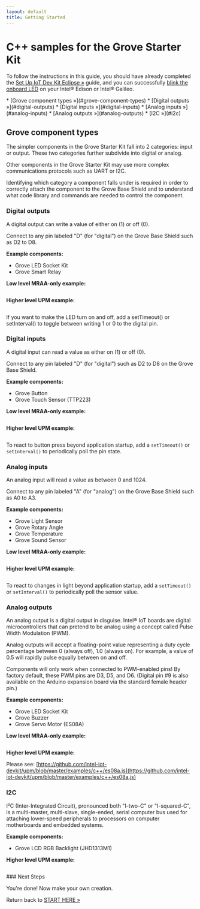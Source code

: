 ```yaml
---
layout: default
title: Getting Started
---
```


# C++ samples for the Grove Starter Kit

To follow the instructions in this guide, you should have already completed the [Set Up IoT Dev Kit Eclipse »](/docs/ide_setup/eclipse/setup.html) guide, and you can successfully [blink the onboard LED](/docs/ide_setup/eclipse/create_project.html) on your Intel® Edison or Intel® Galileo.

<div id="toc" class="box" markdown="1">
* [Grove component types »](#grove-component-types)
  * [Digital outputs »](#digital-outputs)
  * [Digital inputs »](#digital-inputs)
  * [Analog inputs »](#analog-inputs)
  * [Analog outputs »](#analog-outputs)
  * [I2C »](#i2c)
</div>

## Grove component types

The simpler components in the Grove Starter Kit fall into 2 categories: input or output. These two categories further subdivide into digital or analog. 

Other components in the Grove Starter Kit may use more complex communications protocols such as UART or I2C.

Identifying which category a component falls under is required in order to correctly attach the component to the Grove Base Shield and to understand what code library and commands are needed to control the component.


### Digital outputs

<div class="tldr" markdown="1">
A digital output can write a value of either on (1) or off (0).

Connect to any pin labeled "D" (for "digital") on the Grove Base Shield such as D2 to D8.
</div>

**Example components:**

* Grove LED Socket Kit
* Grove Smart Relay

**Low level MRAA-only example:**

```

```

**Higher level UPM example:**

```

```

If you want to make the LED turn on and off, add a setTimeout() or setInterval() to toggle between writing 1 or 0 to the digital pin.  

### Digital inputs

<div class="tldr" markdown="1">
A digital input can read a value as either on (1) or off (0).

Connect to any pin labeled "D" (for "digital") such as D2 to D8 on the Grove Base Shield.
</div>

**Example components:**

* Grove Button
* Grove Touch Sensor (TTP223)

**Low level MRAA-only example:**

```

```

**Higher level UPM example:**

```

```

To react to button press beyond application startup, add a `setTimeout()` or `setInterval()` to periodically poll the pin state.

### Analog inputs

<div class="tldr" markdown="1">
An analog input will read a value as between 0 and 1024.

Connect to any pin labeled "A" (for "analog") on the Grove Base Shield such as A0 to A3.
</div>

**Example components:**

* Grove Light Sensor
* Grove Rotary Angle
* Grove Temperature
* Grove Sound Sensor

**Low level MRAA-only example:**

```

```

**Higher level UPM example:**

```

```

To react to changes in light beyond application startup, add a `setTimeout()` or `setInterval()` to periodically poll the sensor value.

### Analog outputs

<div class="tldr" markdown="1">
An analog output is a digital output in disguise. Intel® IoT boards are digital microcontrollers that can pretend to be analog using a concept called Pulse Width Modulation (PWM). 

Analog outputs will accept a floating-point value representing a duty cycle percentage between 0 (always off), 1.0 (always on). For example, a value of 0.5 will rapidly pulse equally between on and off.

Components will only work when connected to PWM-enabled pins! By factory default, these PWM pins are D3, D5, and D6. (Digital pin #9 is also available on the Arduino expansion board via the standard female header pin.)
</div>

**Example components:**

* Grove LED Socket Kit
* Grove Buzzer
* Grove Servo Motor (ES08A)

**Low level MRAA-only example:**

```

```

**Higher level UPM example:**

Please see: [https://github.com/intel-iot-devkit/upm/blob/master/examples/c++/es08a.js](https://github.com/intel-iot-devkit/upm/blob/master/examples/c++/es08a.js)


### I2C

<div class="tldr" markdown="1">
I²C (Inter-Integrated Circuit), pronounced both "I-two-C" or "I-squared-C", is a multi-master, multi-slave, single-ended, serial computer bus used for attaching lower-speed peripherals to processors on computer motherboards and embedded systems.
</div>

**Example components:**

* Grove LCD RGB Backlight (JHD1313M1)

**Higher level UPM example:**

```

```

<div id="next-steps" class="note" markdown="1">
### Next Steps

You're done! Now make your own creation. 

Return back to [START HERE »](/docs/index.html#now-make-your-own-creation)
</div>
